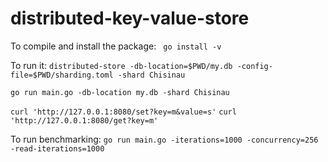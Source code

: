 # distributed-key-value-store

To compile and install the package:
` go install -v`

To run it:
`distributed-store -db-location=$PWD/my.db -config-file=$PWD/sharding.toml -shard Chisinau`

`go run main.go -db-location my.db -shard Chisinau`

`curl 'http://127.0.0.1:8080/set?key=m&value=s'`
`curl 'http://127.0.0.1:8080/get?key=m'`

To run benchmarking:
`go run main.go -iterations=1000 -concurrency=256 -read-iterations=1000`
